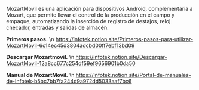 MozartMovil es una aplicación para dispositivos Android, complementaria a Mozart, que permite llevar el control de la producción en el campo y empaque, automatizando la inserción de registro de destajos, reloj checador, entradas y salidas de almacén.

**Primeros pasos.** 
  \n https://infotek.notion.site/Primeros-pasos-para-utilizar-MozartMovil-6c14ec45d3804adcbd00ff7ebf13bd09

**Descargar Mozartmovil.**
  \n https://infotek.notion.site/Descargar-MozartMovil-12a8cc677c254df59ef9656901b0da50

**Manual de MozartMovil.**
  \n https://infotek.notion.site/Portal-de-manuales-de-Infotek-b5bc7bb7fa244d9a972dd5033aaf7bc6
